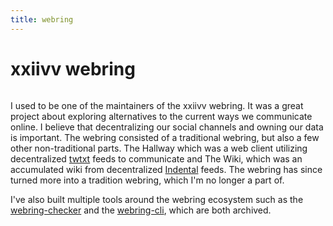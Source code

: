 ```yaml
---
title: webring
---
```


# xxiivv webring


```scala mdoc:percentages:webring
```

I used to be one of the maintainers of the xxiivv webring. It was a great
project about exploring alternatives to the current ways we communicate online.
I believe that decentralizing our social channels and owning our data is
important. The webring consisted of a traditional webring, but also a few other
non-traditional parts.  The Hallway which was a web client utilizing
decentralized [twtxt](https://github.com/buckket/twtxt) feeds to communicate and
The Wiki, which was an accumulated wiki from decentralized
[Indental](https://wiki.xxiivv.com/site/oscean.html) feeds. The webring has
since turned more into a tradition webring, which I'm no longer a part of.

I've also built multiple tools around the webring ecosystem such as the
[webring-checker](/wiki/webring-checker) and the
[webring-cli](/wiki/webring-cli), which are both archived.

```scala mdoc:tags:webring
```

